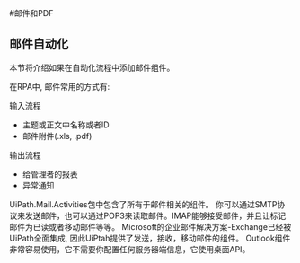 #邮件和PDF

## 邮件自动化

本节将介绍如果在自动化流程中添加邮件组件。

在RPA中, 邮件常用的方式有:

输入流程
* 主题或正文中名称或者ID
* 邮件附件(.xls, .pdf)

输出流程
* 给管理者的报表
* 异常通知

UiPath.Mail.Activities包中包含了所有于邮件相关的组件。
你可以通过SMTP协议来发送邮件，也可以通过POP3来读取邮件。IMAP能够接受邮件，并且让标记邮件为已读或者移动邮件等等。
Microsoft的企业邮件解决方案-Exchange已经被UiPath全面集成, 因此UiPtah提供了发送，接收，移动邮件的组件。
Outlook组件非常容易使用，它不需要你配置任何服务器端信息，它使用桌面API。
